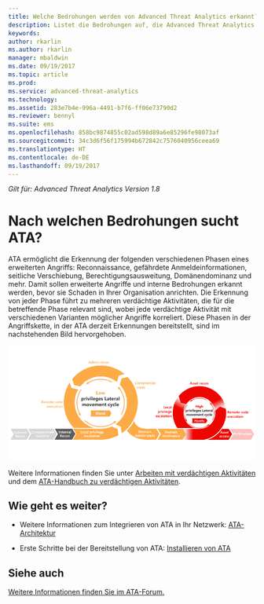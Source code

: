 ```yaml
---
title: Welche Bedrohungen werden von Advanced Threat Analytics erkannt? | Microsoft Docs
description: Listet die Bedrohungen auf, die Advanced Threat Analytics erkennt
keywords: 
author: rkarlin
ms.author: rkarlin
manager: mbaldwin
ms.date: 09/19/2017
ms.topic: article
ms.prod: 
ms.service: advanced-threat-analytics
ms.technology: 
ms.assetid: 283e7b4e-996a-4491-b7f6-ff06e73790d2
ms.reviewer: bennyl
ms.suite: ems
ms.openlocfilehash: 858bc9874855c02ad598d89a6e85296fe98073af
ms.sourcegitcommit: 34c3d6f56f175994b672842c7576040956ceea69
ms.translationtype: HT
ms.contentlocale: de-DE
ms.lasthandoff: 09/19/2017
---
```

*Gilt für: Advanced Threat Analytics Version 1.8*

# <a name="what-threats-does-ata-look-for"></a>Nach welchen Bedrohungen sucht ATA?

ATA ermöglicht die Erkennung der folgenden verschiedenen Phasen eines erweiterten Angriffs: Reconnaissance, gefährdete Anmeldeinformationen, seitliche Verschiebung, Berechtigungsausweitung, Domänendominanz und mehr. Damit sollen erweiterte Angriffe und interne Bedrohungen erkannt werden, bevor sie Schaden in Ihrer Organisation anrichten.
Die Erkennung von jeder Phase führt zu mehreren verdächtige Aktivitäten, die für die betreffende Phase relevant sind, wobei jede verdächtige Aktivität mit verschiedenen Varianten möglicher Angriffe korreliert.
Diese Phasen in der Angriffskette, in der ATA derzeit Erkennungen bereitstellt, sind im nachstehenden Bild hervorgehoben.

![ATA focus on lateral activity in attack kill chain](media/attack-kill-chain-small.jpg)


Weitere Informationen finden Sie unter [Arbeiten mit verdächtigen Aktivitäten](working-with-suspicious-activities.md) und dem [ATA-Handbuch zu verdächtigen Aktivitäten](suspicious-activity-guide.md).


## <a name="whats-next"></a>Wie geht es weiter?

-   Weitere Informationen zum Integrieren von ATA in Ihr Netzwerk: [ATA-Architektur](ata-architecture.md)

-   Erste Schritte bei der Bereitstellung von ATA: [Installieren von ATA](install-ata-step1.md)


## <a name="see-also"></a>Siehe auch
[Weitere Informationen finden Sie im ATA-Forum.](https://social.technet.microsoft.com/Forums/security/home?forum=mata)
